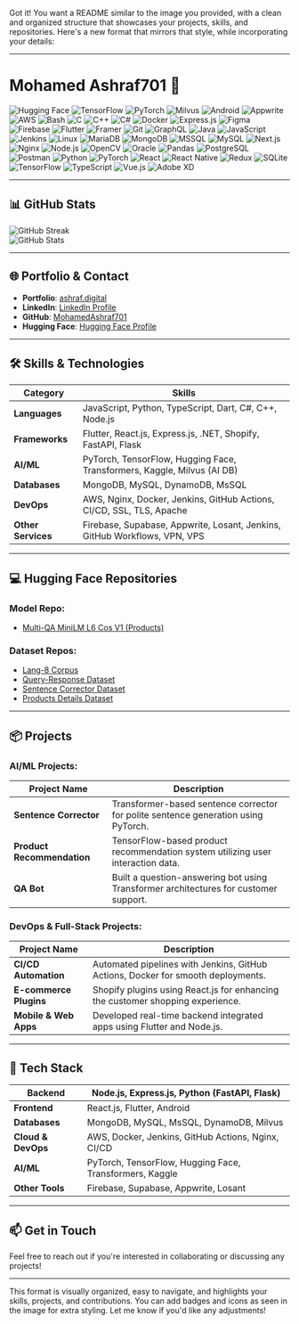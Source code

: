 Got it! You want a README similar to the image you provided, with a clean and organized structure that showcases your projects, skills, and repositories. Here's a new format that mirrors that style, while incorporating your details:

---

# Mohamed Ashraf701 🌙
![Hugging Face](https://img.shields.io/badge/Hugging%20Face-brightyellow?style=flat&logo=huggingface) 
![TensorFlow](https://img.shields.io/badge/TensorFlow-deeporange?style=flat&logo=tensorflow) 
![PyTorch](https://img.shields.io/badge/PyTorch-darkorange?style=flat&logo=pytorch) 
![Milvus](https://img.shields.io/badge/Milvus-darkblue?style=flat&logo=milvus)
![Android](https://img.shields.io/badge/Android-darkgreen?style=flat&logo=android)
![Appwrite](https://img.shields.io/badge/Appwrite-pink?style=flat&logo=appwriteio)
![AWS](https://img.shields.io/badge/AWS-darkgray?style=flat&logo=amazonwebservices)
![Bash](https://img.shields.io/badge/Bash-darkgray?style=flat&logo=gnu-bash)
![C](https://img.shields.io/badge/C-darkblue?style=flat&logo=c)
![C++](https://img.shields.io/badge/C++-royalblue?style=flat&logo=cplusplus)
![C#](https://img.shields.io/badge/C%23-darkpurple?style=flat&logo=csharp)
![Docker](https://img.shields.io/badge/Docker-deepskyblue?style=flat&logo=docker)
![Express.js](https://img.shields.io/badge/Express.js-gray?style=flat&logo=express)
![Figma](https://img.shields.io/badge/Figma-purple?style=flat&logo=figma)
![Firebase](https://img.shields.io/badge/Firebase-darkyellow?style=flat&logo=firebase)
![Flutter](https://img.shields.io/badge/Flutter-lightblue?style=flat&logo=flutter)
![Framer](https://img.shields.io/badge/Framer-darkpurple?style=flat&logo=framer)
![Git](https://img.shields.io/badge/Git-darkorange?style=flat&logo=git)
![GraphQL](https://img.shields.io/badge/GraphQL-deeppink?style=flat&logo=graphql)
![Java](https://img.shields.io/badge/Java-darkred?style=flat&logo=java)
![JavaScript](https://img.shields.io/badge/JavaScript-darkyellow?style=flat&logo=javascript)
![Jenkins](https://img.shields.io/badge/Jenkins-maroon?style=flat&logo=jenkins)
![Linux](https://img.shields.io/badge/Linux-darkyellow?style=flat&logo=linux)
![MariaDB](https://img.shields.io/badge/MariaDB-lightblue?style=flat&logo=mariadb)
![MongoDB](https://img.shields.io/badge/MongoDB-darkgreen?style=flat&logo=mongodb)
![MSSQL](https://img.shields.io/badge/MSSQL-darkred?style=flat&logo=microsoft-sql-server)
![MySQL](https://img.shields.io/badge/MySQL-darkblue?style=flat&logo=mysql)
![Next.js](https://img.shields.io/badge/Next.js-lightgray?style=flat&logo=nextdotjs)
![Nginx](https://img.shields.io/badge/Nginx-darkgreen?style=flat&logo=nginx)
![Node.js](https://img.shields.io/badge/Node.js-darkgreen?style=flat&logo=node.js)
![OpenCV](https://img.shields.io/badge/OpenCV-darkblue?style=flat&logo=opencv)
![Oracle](https://img.shields.io/badge/Oracle-deepred?style=flat&logo=oracle)
![Pandas](https://img.shields.io/badge/Pandas-deeppurple?style=flat&logo=pandas)
![PostgreSQL](https://img.shields.io/badge/PostgreSQL-deepblue?style=flat&logo=postgresql)
![Postman](https://img.shields.io/badge/Postman-brightorange?style=flat&logo=postman)
![Python](https://img.shields.io/badge/Python-darkblue?style=flat&logo=python)
![PyTorch](https://img.shields.io/badge/PyTorch-brightred?style=flat&logo=pytorch)
![React](https://img.shields.io/badge/React-lightblue?style=flat&logo=react)
![React Native](https://img.shields.io/badge/React_Native-lightblue?style=flat&logo=react)
![Redux](https://img.shields.io/badge/Redux-darkpurple?style=flat&logo=redux)
![SQLite](https://img.shields.io/badge/SQLite-brightblue?style=flat&logo=sqlite)
![TensorFlow](https://img.shields.io/badge/TensorFlow-darkorange?style=flat&logo=tensorflow)
![TypeScript](https://img.shields.io/badge/TypeScript-darkblue?style=flat&logo=typescript)
![Vue.js](https://img.shields.io/badge/Vue.js-brightgreen?style=flat&logo=vue.js)
![Adobe XD](https://img.shields.io/badge/Adobe%20XD-deepurple?style=flat&logo=adobe-xd)

---

## 📊 **GitHub Stats**

![GitHub Streak](https://github-readme-streak-stats.herokuapp.com/?user=MohamedAshraf701&theme=dark)  
![GitHub Stats](https://github-readme-stats.vercel.app/api?username=MohamedAshraf701&show_icons=true&theme=dark)

---

## 🌐 **Portfolio & Contact**

- **Portfolio**: [ashraf.digital](https://ashraf.digital)
- **LinkedIn**: [LinkedIn Profile](https://www.linkedin.com/in/mohamedashraf701/)
- **GitHub**: [MohamedAshraf701](https://github.com/MohamedAshraf701)
- **Hugging Face**: [Hugging Face Profile](https://huggingface.co/MohamedAshraf701)

---

## 🛠 **Skills & Technologies**

| **Category**      | **Skills**                                                                                                          |
|-------------------|---------------------------------------------------------------------------------------------------------------------|
| **Languages**     | JavaScript, Python, TypeScript, Dart, C#, C++, Node.js                                                              |
| **Frameworks**    | Flutter, React.js, Express.js, .NET, Shopify, FastAPI, Flask                                                        |
| **AI/ML**         | PyTorch, TensorFlow, Hugging Face, Transformers, Kaggle, Milvus (AI DB)                                             |
| **Databases**     | MongoDB, MySQL, DynamoDB, MsSQL                                                                                     |
| **DevOps**        | AWS, Nginx, Docker, Jenkins, GitHub Actions, CI/CD, SSL, TLS, Apache                                                |
| **Other Services**| Firebase, Supabase, Appwrite, Losant, Jenkins, GitHub Workflows, VPN, VPS                                           |

---

## 💻 **Hugging Face Repositories**

### **Model Repo:**
- [Multi-QA MiniLM L6 Cos V1 (Products)](https://huggingface.co/MohamedAshraf701/multi-qa-MiniLM-L6-cos-v1-products)

### **Dataset Repos:**
- [Lang-8 Corpus](https://huggingface.co/datasets/MohamedAshraf701/lang-8)
- [Query-Response Dataset](https://huggingface.co/datasets/MohamedAshraf701/query-response-dataset)
- [Sentence Corrector Dataset](https://huggingface.co/datasets/MohamedAshraf701/sentence-corrector)
- [Products Details Dataset](https://huggingface.co/datasets/MohamedAshraf701/Products-Details)

---

## 📦 **Projects**

### **AI/ML Projects:**
| **Project Name**               | **Description**                                                                                     |
|---------------------------------|-----------------------------------------------------------------------------------------------------|
| **Sentence Corrector**          | Transformer-based sentence corrector for polite sentence generation using PyTorch.                  |
| **Product Recommendation**      | TensorFlow-based product recommendation system utilizing user interaction data.                    |
| **QA Bot**                      | Built a question-answering bot using Transformer architectures for customer support.               |

### **DevOps & Full-Stack Projects:**
| **Project Name**               | **Description**                                                                                     |
|---------------------------------|-----------------------------------------------------------------------------------------------------|
| **CI/CD Automation**            | Automated pipelines with Jenkins, GitHub Actions, Docker for smooth deployments.                   |
| **E-commerce Plugins**          | Shopify plugins using React.js for enhancing the customer shopping experience.                      |
| **Mobile & Web Apps**           | Developed real-time backend integrated apps using Flutter and Node.js.                             |

---

## 🌟 **Tech Stack**

| **Backend**      | Node.js, Express.js, Python (FastAPI, Flask)                                   |
|------------------|--------------------------------------------------------------------------------|
| **Frontend**     | React.js, Flutter, Android                                                     |
| **Databases**    | MongoDB, MySQL, MsSQL, DynamoDB, Milvus                                        |
| **Cloud & DevOps**| AWS, Docker, Jenkins, GitHub Actions, Nginx, CI/CD                            |
| **AI/ML**        | PyTorch, TensorFlow, Hugging Face, Transformers, Kaggle                        |
| **Other Tools**  | Firebase, Supabase, Appwrite, Losant                                           |

---

## 📫 **Get in Touch**

Feel free to reach out if you're interested in collaborating or discussing any projects!

---

This format is visually organized, easy to navigate, and highlights your skills, projects, and contributions. You can add badges and icons as seen in the image for extra styling. Let me know if you'd like any adjustments!
